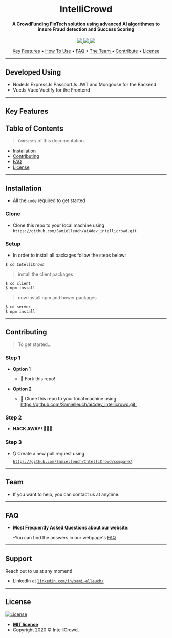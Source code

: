 
<h1 align="center">
  <br>
 
</a>
  <br>
  IntelliCrowd
  <br>
</h1>

<h4 align="center">A CrowdFunding FinTech solution using advanced AI algorithmes to insure Fraud detection and Success Scoring </h4>


<!-- [![FVCproductions](https://avatars1.githubusercontent.com/u/4284691?v=3&s=200)](http://fvcproductions.com) -->
<p align="center">
  <a href="https://sonarcloud.io/dashboard?id=Samielleuch_Neghlbouh">
    <img
	 src="https://sonarcloud.io/api/project_badges/measure?project=Samielleuch_Neghlbouh&metric=alert_status">
  </a>
 <a href="https://sonarcloud.io/dashboard?id=Samielleuch_Neghlbouh">
    <img
	 src="https://sonarcloud.io/api/project_badges/measure?project=Samielleuch_Neghlbouh&metric=security_rating">
  </a>
  <a href="https://sonarcloud.io/dashboard?id=Samielleuch_Neghlbouh">
    <img
	 src="https://sonarcloud.io/api/project_badges/measure?project=Samielleuch_Neghlbouh&metric=sqale_rating">
  </a> 	
</p>

<p align="center">
  <a href="#KeyFeatures">Key Features</a> •
  <a href="#installation">How To Use</a> •
  <a href="#faq">FAQ</a> •
  <a href="#team">The Team </a> •
  <a href="#contributing">Contribute</a> •
  <a href="#license">License</a>
</p>


---

## Developed Using 
- NodeJs ExpressJs PassportJs JWT and Mongoose for the Backend
- VueJs Vuex Vuetify for the Frontend 
---
## Key Features 


<p align="center">
</p>


## Table of Contents

> `Contents` of this documentation.

- [Installation](#installation)
- [Contributing](#contributing)
- [FAQ](#faq)
- [License](#license)


---

## Installation

- All the `code` required to get started

### Clone

- Clone this repo to your local machine using `https://github.com/Samielleuch/ai4dev_intellicrowd.git`

### Setup

- In order to install all packages follow the steps below:

```shell
$ cd IntelliCrowd
```

> install the client packages

```shell
$ cd client
$ npm install
```

> now install npm and bower packages

```shell
$ cd server
$ npm install
```



---

## Contributing

> To get started...

### Step 1

- **Option 1**
    - 🍴 Fork this repo!

- **Option 2**
    - 👯 Clone this repo to your local machine using https://github.com/Samielleuch/ai4dev_intellicrowd.git`

### Step 2

- **HACK AWAY!** 🔨🔨🔨

### Step 3

- 🔃 Create a new pull request using <a href="https://github.com/Samielleuch/ai4dev_intellicrowd/compare/" target="_blank">`https://github.com/Samielleuch/IntelliCrowd/compare/`</a>.

---

## Team



- If you want to help, you can contact us at anytime.


---

## FAQ

- **Most Frequently Asked Questions about our website:**

    -You can find the answers in our webpage's <a href="" target="_blank">FAQ</a>

---

## Support

Reach out to us at any moment!

- LinkedIn at <a href="https://www.linkedin.com/in/sami-elleuch/" target="_blank">`linkedin.com/in/sami-elleuch/`</a>

---


## License

[![License](http://img.shields.io/:license-mit-blue.svg?style=flat-square)](http://badges.mit-license.org)

- **[MIT license](http://opensource.org/licenses/mit-license.php)**
- Copyright 2020 © IntelliCrowd.
